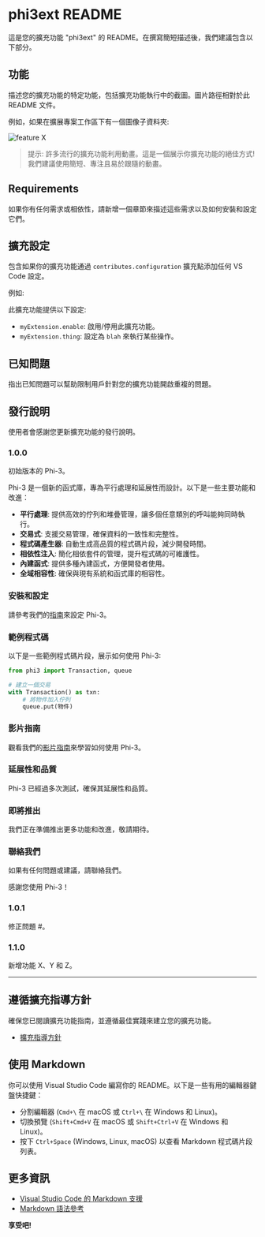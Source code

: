 ﻿# phi3ext README

這是您的擴充功能 "phi3ext" 的 README。在撰寫簡短描述後，我們建議包含以下部分。

## 功能

描述您的擴充功能的特定功能，包括擴充功能執行中的截圖。圖片路徑相對於此 README 文件。

例如，如果在擴展專案工作區下有一個圖像子資料夾:

![feature X](images/feature-x.png)

> 提示: 許多流行的擴充功能利用動畫。這是一個展示你擴充功能的絕佳方式! 我們建議使用簡短、專注且易於跟隨的動畫。

## Requirements

如果你有任何需求或相依性，請新增一個章節來描述這些需求以及如何安裝和設定它們。

## 擴充設定

包含如果你的擴充功能通過 `contributes.configuration` 擴充點添加任何 VS Code 設定。

例如:

此擴充功能提供以下設定:

* `myExtension.enable`: 啟用/停用此擴充功能。
* `myExtension.thing`: 設定為 `blah` 來執行某些操作。

## 已知問題

指出已知問題可以幫助限制用戶針對您的擴充功能開啟重複的問題。

## 發行說明

使用者會感謝您更新擴充功能的發行說明。

### 1.0.0

初始版本的 Phi-3。

Phi-3 是一個新的函式庫，專為平行處理和延展性而設計。以下是一些主要功能和改進：

- **平行處理**: 提供高效的佇列和堆疊管理，讓多個任意類別的呼叫能夠同時執行。
- **交易式**: 支援交易管理，確保資料的一致性和完整性。
- **程式碼產生器**: 自動生成高品質的程式碼片段，減少開發時間。
- **相依性注入**: 簡化相依套件的管理，提升程式碼的可維護性。
- **內建函式**: 提供多種內建函式，方便開發者使用。
- **全域相容性**: 確保與現有系統和函式庫的相容性。

### 安裝和設定

請參考我們的[指南](https://example.com/guide)來設定 Phi-3。

### 範例程式碼

以下是一些範例程式碼片段，展示如何使用 Phi-3:

```python
from phi3 import Transaction, queue

# 建立一個交易
with Transaction() as txn:
    # 將物件加入佇列
    queue.put(物件)
```

### 影片指南

觀看我們的[影片指南](https://example.com/video)來學習如何使用 Phi-3。

### 延展性和品質

Phi-3 已經過多次測試，確保其延展性和品質。

### 即將推出

我們正在準備推出更多功能和改進，敬請期待。

### 聯絡我們

如果有任何問題或建議，請聯絡我們。

感謝您使用 Phi-3！

### 1.0.1

修正問題 #。

### 1.1.0

新增功能 X、Y 和 Z。

---


## 遵循擴充指導方針

確保您已閱讀擴充功能指南，並遵循最佳實踐來建立您的擴充功能。

* [擴充指導方針](https://code.visualstudio.com/api/references/extension-guidelines)

## 使用 Markdown

你可以使用 Visual Studio Code 編寫你的 README。以下是一些有用的編輯器鍵盤快捷鍵：

* 分割編輯器 (`Cmd+\` 在 macOS 或 `Ctrl+\` 在 Windows 和 Linux)。
* 切換預覽 (`Shift+Cmd+V` 在 macOS 或 `Shift+Ctrl+V` 在 Windows 和 Linux)。
* 按下 `Ctrl+Space` (Windows, Linux, macOS) 以查看 Markdown 程式碼片段列表。

## 更多資訊

* [Visual Studio Code 的 Markdown 支援](http://code.visualstudio.com/docs/languages/markdown)
* [Markdown 語法參考](https://help.github.com/articles/markdown-basics/)

**享受吧!**

